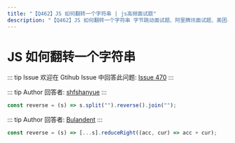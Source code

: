 ```yaml
---
title: "【Q462】JS 如何翻转一个字符串 | js高频面试题"
description: "【Q462】JS 如何翻转一个字符串 字节跳动面试题、阿里腾讯面试题、美团小米面试题。"
---
```


# JS 如何翻转一个字符串

::: tip Issue
欢迎在 Gtihub Issue 中回答此问题: [Issue 470](https://github.com/shfshanyue/Daily-Question/issues/470)
:::

::: tip Author
回答者: [shfshanyue](https://github.com/shfshanyue)
:::

```js
const reverse = (s) => s.split("").reverse().join("");
```

::: tip Author
回答者: [Bulandent](https://github.com/Bulandent)
:::

```js
const reverse = (s) => [...s].reduceRight((acc, cur) => acc + cur);
```
